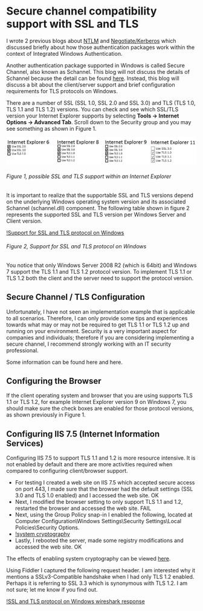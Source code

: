 # Secure channel compatibility support with SSL and TLS

I wrote 2 previous blogs about [NTLM][LINK1] and [Negotiate/Kerberos][LINK2] which discussed briefly about how those authentication packages work within the context of Integrated Windows Authentication.

Another authentication package supported in Windows is called Secure Channel, also known as Schannel.  This blog will not discuss the details of Schannel because the detail can be found [here][LINK3].  Instead, this blog will discuss a bit about the client/server support and brief configuration requirements for TLS protocols on Windows.

There are a number of SSL (SSL 1.0, SSL 2.0 and SSL 3.0) and TLS (TLS 1.0, TLS 1.1 and TLS 1.2) versions.  You can check and see which SSL/TLS version your Internet Explorer supports by selecting **Tools -> Internet Options -> Advanced Tab**.  Scroll down to the Security group and you may see something as shown in Figure 1.

![possible SSL and TLS support within an Internet Explorer][FIGURE1]
###### Figure 1, possible SSL and TLS support within an Internet Explorer

It is important to realize that the supportable SSL and TLS versions depend on the underlying Windows operating system version and its associated Schannel (schannel.dll) component.  The following table shown in figure 2 represents the supported SSL and TLS version per Windows Server and Client version.

[!Support for SSL and TLS protocol on Windows][FIGURE2]
###### Figure 2, Support for SSL and TLS protocol on Windows 

You notice that only Windows Server 2008 R2 (which is 64bit) and Windows 7 support the TLS 1.1 and TLS 1.2 protocol version.  To implement TLS 1.1 or TLS 1.2 both the client and the server need to support the protocol version.

## Secure Channel / TLS Configuration 

Unfortunately, I have not seen an implementation example that is applicable to all scenarios.  Therefore, I can only provide some tips and experiences towards what may or may not be required to get TLS 1.1 or TLS 1.2 up and running on your environment.  Security is a very important aspect for companies and individuals; therefore if you are considering implementing a secure channel, I recommend strongly working with an IT security professional.

Some information can be found here and here.

## Configuring the Browser

If the client operating system and browser that you are using supports TLS 1.1 or TLS 1.2, for example Internet Explorer version 9 on Windows 7, you should make sure the check boxes are enabled for those protocol versions, as shown previously in Figure 1.

## Configuring IIS 7.5 (Internet Information Services)

Configuring IIS 7.5 to support TLS 1.1 and 1.2 is more resource intensive.  It is not enabled by default and there are more activities required when compared to configuring client/browser support.

+ For testing I created a web site on IIS 7.5 which accepted secure access on port 443, I made sure that the browser had the default settings (SSL 3.0 and TLS 1.0 enabled) and I accessed the web site.  OK
+ Next, I modified the browser setting to only support TLS 1.1 and 1.2, restarted the browser and accessed the web site.  FAIL
+ Next, using the Group Policy snap-in I enabled the following, located at Computer Configuration\Windows Settings\Security Settings\Local Policies\Security Options.
+ [!system cryptography][FIGURE3]
+ Lastly, I rebooted the server, made some registry modifications and accessed the web site.  OK

The effects of enabling system cryptography can be viewed [here][LINK4].

Using Fiddler I captured the following request header.  I am interested why it mentions a SSLv3-Compatible handshake when I had only TLS 1.2 enabled.  Perhaps it is referring to SSL 3.3 which is synonymous with TLS 1.2.  I am not sure; let me know if you find out.

[!SSL and TLS protocol on Windows wireshark response][FIGURE4]

[FIGURE1]: ../images/msdn-0018.png "Figure 1, possible SSL and TLS support within an Internet Explorer"
[FIGURE2]: ../images/msdn-0019.png "Figure 2, Support for SSL and TLS protocol on Windows"
[FIGURE3]: ../images/msdn-0020.png "Figure 3, system cryptography"
[FIGURE4]: ../images/msdn-0021.png "Figure 4, system cryptography"

[LINK1]: 2011-08-integrated-windows-authentication-with-ntlm.md
[LINK2]: 2011-08-integrated-windows-authentication-with-negotiate.md
[LINK3]: http://msdn.microsoft.com/en-us/library/windows/desktop/aa380123(v=VS.85).aspx
[LINK4]: http://support.microsoft.com/kb/811833
